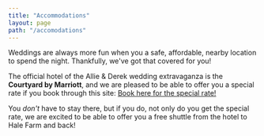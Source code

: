 ```yaml
---
title: "Accommodations"
layout: page
path: "/accomodations"
---
```


Weddings are always more fun when you a safe, affordable, nearby location to spend the night. Thankfully, we've got that covered for you!

The official hotel of the Allie & Derek wedding extravaganza is the **Courtyard by Marriott**, and we are pleased to be able to offer you a special rate if you book through this site: [Book here for the special rate!](http://cwp.marriott.com/cakcy/tobinschneiderwedding/)

You _don't_ have to stay there, but if you do, not only do you get the special rate, we are excited to be able to offer you a free shuttle from the hotel to Hale Farm and back!
